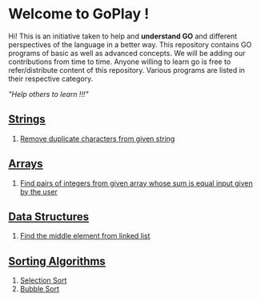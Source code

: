 # Welcome to GoPlay !

Hi!
This is an initiative taken to help and **understand GO** and different perspectives of the language in a better way. This repository contains GO programs of basic as well as advanced concepts. We will be adding our contributions from time to time. Anyone willing to learn go is free to refer/distribute content of this repository.
Various programs are listed in their respective category.

*"Help others to learn !!!"*


## [Strings](https://github.com/RahulSutar/GoPlay/tree/playground/str)

 1. [Remove duplicate characters from given string](https://github.com/RahulSutar/GoPlay/blob/playground/str/removeDuplicate.go)

## [Arrays](https://github.com/RahulSutar/GoPlay/tree/playground/arrays)

 1. [Find pairs of integers from given array whose sum is equal input given by the user](https://github.com/RahulSutar/GoPlay/blob/playground/arrays/pairSum.go)

## [Data Structures](https://github.com/RahulSutar/GoPlay/tree/playground/datastructures)

 1. [Find the middle element from linked list](https://github.com/RahulSutar/GoPlay/blob/playground/datastructures/linkedListMiddleElement.go)

## [Sorting Algorithms](https://github.com/RahulSutar/GoPlay/tree/playground/sorting) 

 1. [Selection Sort](https://github.com/RahulSutar/GoPlay/blob/playground/sorting/selectionSort.go)
 2. [Bubble Sort](https://github.com/RahulSutar/GoPlay/blob/playground/sorting/bubbleSort.go)
